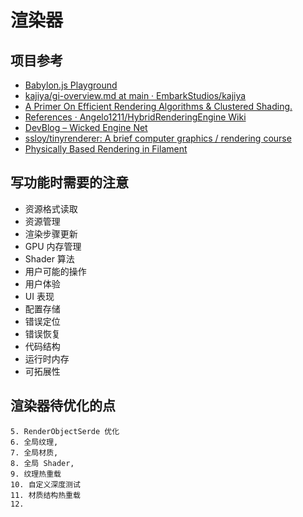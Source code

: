 # 渲染器

## 项目参考

* [Babylon.js Playground](https://www.babylonjs-playground.com/#L42J82)
* [kajiya/gi-overview.md at main · EmbarkStudios/kajiya](https://github.com/EmbarkStudios/kajiya/blob/main/docs/gi-overview.md)
* [A Primer On Efficient Rendering Algorithms &amp; Clustered Shading.](http://www.aortiz.me/2018/12/21/CG.html#part-1)
* [References · Angelo1211/HybridRenderingEngine Wiki](https://github.com/Angelo1211/HybridRenderingEngine/wiki/References#23-gpu-architecture)
* [DevBlog – Wicked Engine Net](https://wickedengine.net/category/devblog/page/2/)
* [ssloy/tinyrenderer: A brief computer graphics / rendering course](https://github.com/ssloy/tinyrenderer)
* [Physically Based Rendering in Filament](https://google.github.io/filament/Filament.html#overview/physicallybasedrendering)

## 写功能时需要的注意

* 资源格式读取
* 资源管理
* 渲染步骤更新
* GPU 内存管理
* Shader 算法
* 用户可能的操作
* 用户体验
* UI 表现
* 配置存储
* 错误定位
* 错误恢复
* 代码结构
* 运行时内存
* 可拓展性

## 渲染器待优化的点
	5. RenderObjectSerde 优化
	6. 全局纹理,
	7. 全局材质,
	8. 全局 Shader,
	9. 纹理热重载
	10. 自定义深度测试
	11. 材质结构热重载
	12. 
